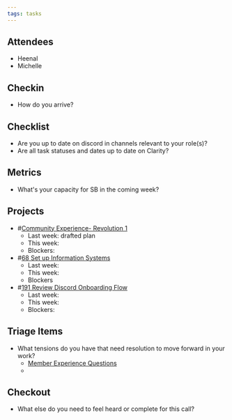 ```yaml
---
tags: tasks
---
```

## Attendees
- Heenal
- Michelle

## Checkin
- How do you arrive?

## Checklist
- Are you up to date on discord in channels relevant to your role(s)?
- Are all task statuses and dates up to date on Clarity?

## Metrics
- What's your capacity for SB in the coming week?

## Projects
- #[Community Experience- Revolution 1](Community%20Experience-%20Revolution%201) 
	- Last week: drafted plan
	- This week:
	- Blockers:
- #[68 Set up Information Systems](68%20Set%20up%20Information%20Systems) 
	- Last week: 
	- This week:
	- Blockers
- #[191 Review Discord Onboarding Flow](191%20Review%20Discord%20Onboarding%20Flow) 
	- Last week:
	- This week: 
	- Blockers: 

## Triage Items
- What tensions do you have that need resolution to move forward in your work?
	- [Member Experience Questions](https://app.clarity.so/superbenefit/notes/d9ef05b5-01a8-4c99-9156-b3d42e23c5e1)
	- 

## Checkout
- What else do you need to feel heard or complete for this call?
